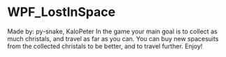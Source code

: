 # WPF_LostInSpace
Made by: py-snake, KaloPeter
In the game your main goal is to collect as much christals, and travel as far as you can.
You can buy new spacesuits from the collected christals to be better, and to travel further.
Enjoy!
